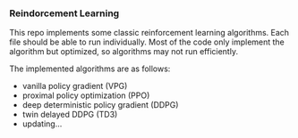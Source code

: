 ### Reindorcement Learning

This repo implements some classic reinforcement learning algorithms. Each file should be able to run individually. Most of the code only implement the algorithm but optimized, so algorithms may not run efficiently.

The implemented algorithms are as follows:

- vanilla policy gradient (VPG)
- proximal policy optimization (PPO)
- deep deterministic policy gradient (DDPG)
- twin delayed DDPG (TD3)
- updating...